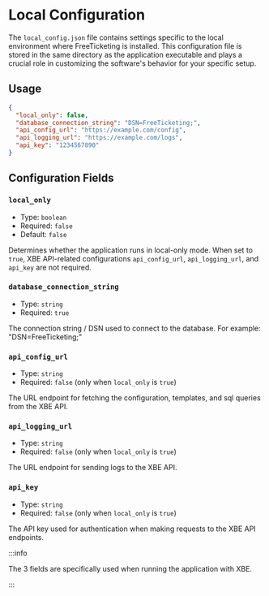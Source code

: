 # Local Configuration

The `local_config.json` file contains settings specific to the local environment where FreeTicketing is installed. This configuration file is stored in the same directory as the application executable and plays a crucial role in customizing the software's behavior for your specific setup.

## Usage

```json
{
  "local_only": false,
  "database_connection_string": "DSN=FreeTicketing;",
  "api_config_url": "https://example.com/config",
  "api_logging_url": "https://example.com/logs",
  "api_key": "1234567890"
}
```

## Configuration Fields

### `local_only`

- Type: `boolean`
- Required: `false`
- Default: `false`

Determines whether the application runs in local-only mode. When set to `true`, XBE API-related configurations `api_config_url`, `api_logging_url`, and `api_key` are not required.


### `database_connection_string`

- Type: `string`
- Required: `true`

The connection string / DSN used to connect to the database. For example: "DSN=FreeTicketing;"

### `api_config_url`

- Type: `string`
- Required: `false` (only when `local_only` is `true`)

The URL endpoint for fetching the configuration, templates, and sql queries from the XBE API.

### `api_logging_url`

- Type: `string`
- Required: `false` (only when `local_only` is `true`)

The URL endpoint for sending logs to the XBE API.

### `api_key`

- Type: `string`
- Required: `false` (only when `local_only` is `true`)

The API key used for authentication when making requests to the XBE API endpoints.


:::info

The 3 fields are specifically used when running the application with XBE.

:::
